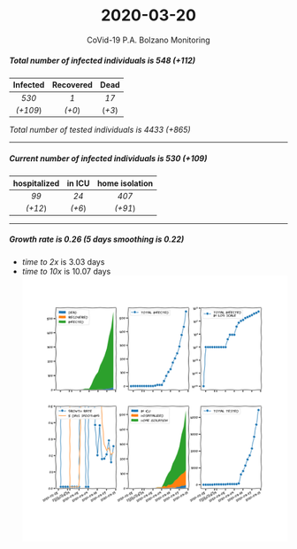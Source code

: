 <div align='center'>

# 2020-03-20
CoVid-19 P.A. Bolzano Monitoring
</div>

##### Total number of infected individuals is 548 (+112)
Infected | Recovered | Dead
:---: | :---: | :---:
*530* | *1* | *17*
*(+109*) | *(+0*) | (*+3*)

*Total number of tested individuals is 4433 (+865)*
***
##### Current number of infected individuals is 530 (+109)
hospitalized | in ICU | home isolation
:---: | :---: | :---:
*99* |*24* |*407*
*(+12*) |*(+6*) |*(+91*)
***
##### Growth rate is 0.26 (5 days smoothing is 0.22)
- *time to 2x* is 3.03 days
- *time to 10x* is 10.07 days
![stats][stats]

[stats]: stats_P.A.Bolzano.png
